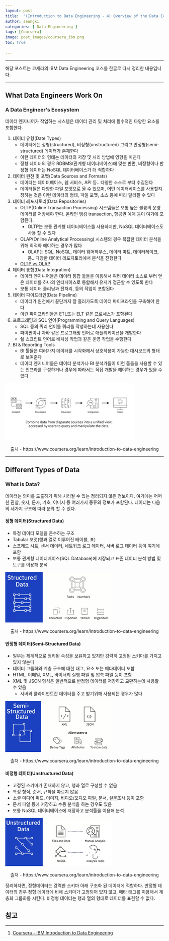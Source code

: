 ```yaml
---
layout: post
title:  "(Introduction to Data Engineering - 4) Overview of the Data Ecosystem"
author: seungki
categories: [ Data Engineering ]
tags: [Coursera]
image: post_images/coursera_ibm.png
toc: True

---
```

---
해당 포스트는 코세라의 IBM Data Engineering 코스를 한글로 다시 정리한 내용입니다.

---

## What Data Engineers Work On

### A Data Engineer's Ecosystem

데이터 엔지니어가 작업하는 시스템은 데이터 관리 및 처리에 필수적인 다양한 요소를 포함한다.

1. 데이터 유형(Date Types)
   * 데이터에는 정형(structured), 비정형(unstructured) 그리고 반정형(semi-structured) 데이터가 존재한다
   * 이런 데이터의 형태는 데이터의 저장 및 처리 방법에 영향을 미친다
   * 정형 데이터의 경우 RDBMS(관계형 데이터베이스)에 맞는 반면, 비정형이나 반정형 데이터는 NoSQL 데이터베이스가 더 적합하다
2. 데이터 원천 및 포맷(Data Sources and Formats)
   * 데이터는 데이터베이스, 웹 서비스, API 등.. 다양한 소스로 부터 수집된다
   * 데이터들은 다양한 파일 포맷으로 올 수 있으며, 어떤 데이터베이스를 사용할지 정하는 것은 이런 데이터의 형태, 파일 포맷, 소스 등에 따라 달라질 수 있다
3. 데이터 레포지토리(Data Repositories)
   * OLTP(Online Transaction Processing) 시스템들은 보통 높은 볼륨의 운영 데이터를 저장해야 한다. 온라인 뱅킹 transaction, 항공권 예매 등이 여기에 포함된다.
     * OLTP는 보통 관계형 데이터베이스를 사용하지만, NoSQL 데이터베이스도 사용 할 수 있다
   * OLAP(Online Analytical Processing) 시스템의 경우 복잡한 데이터 분석을 위해 최적화 해야하는 경우가 많다
     * OLAP는 SQL, NoSQL, 데이터 웨어하우스, 데이터 마트, 데이터레이크, 등.. 다양한 데이터 레포지토리에서 분석을 진행한다
   * [OLTP vs OLAP]()
4. 데이터 통합(Data Integration)
   * 데이터 엔지니어들은 데이터 통합 툴들을 이용해서 여러 데이터 소스로 부터 얻은 데이터를 하나의 인터페이스로 통합해서 유저가 접근할 수 있도록 한다
   * 보통 데이터 클리닝과 전처리, 등의 작업이 포함된다 
5. 데이터 파이프라인(Data Pipeline)
   * 데이터가 원천에서 끝단까지 잘 흘러가도록 데이터 파이프라인을 구축해야 한다
   * 이런 파이프라인들은 ETL또는 ELT 같은 프로세스가 포함된다
6. 프로그래밍과 SQL 언어(Programming and Query Languages)
   * SQL 등의 쿼리 언어를 쿼리를 작성하는데 사용한다
   * 파이썬이나 자바 같은 프로그래밍 언어로 애플리케이션을 개발한다
   * 쉘 스크립트 언어로 배치성 작업과 같은 운영 작업을 수행한다
7. BI & Reporting Tools
   * BI 툴들은 여러가지 데이터를 시각화해서 상호작용이 가능한 대시보드의 형태로 보여준다
   * 데이터 엔지니어들은 데이터 분석가나 BI 분석가들이 이런 툴들을 사용할 수 있는 인프라를 구성하거나 경우에 따라서는 직접 개발을 해야하는 경우가 있을 수 있다

<img src="../post_images/2023-08-10-data_engineer_ibm_4/data-eng-ecosys.png" alt="data-eng-ecosys" style="zoom:40%;" class='center-image' />

<p align='center'>출처 - https://www.coursera.org/learn/introduction-to-data-engineering</p>

---

## Different Types of Data

### What is Data?

데이터는 의미를 도출하기 위해 처리될 수 있는 정리되지 않은 정보이다. 여기에는 어떠한 관찰, 숫자, 문자, 기호, 이미지 등 여러가지 종류의 정보가 포함된다. 데이터는 다음의 세가지 구조에 따라 분류 할 수 있다.

#### 정형 데이터(Structured Data)

* 특정 데이터 모델을 준수하는 구조
* Tabular 포맷(행과 열로 이루어진 테이블, 표)
* 스프레드 시트, 센서 데이터, 네트워크 로그 데이터, 서버 로그 데이터 등이 여기에 포함
* 보통 관계형 데이터베이스(SQL Database)에 저장되고 표쥰 데이터 분석 방법 및 도구를 이용해 분석

<img src="../post_images/2023-08-10-data_engineer_ibm_4/struct.png" alt="struct" style="zoom:33%;" class='center-image'/>

<p align='center'>출처 - https://www.coursera.org/learn/introduction-to-data-engineering</p>

#### 반정형 데이터(Semi-Structured Data)

* 일부는 체계적으로 정리된 속성을 보유하고 있지만 강력히 고정된 스키마를 가지고 있지 않는다
* 데이터 그룹화와 계층 구조에 대한 태그, 요소 또는 메타데이터 포함
* HTML, 이메일, XML, 바이너리 실행 파일 및 압축 파일 등이 포함
* XML 및 JSON 형식은 일반적으로 반정형 데이터를 저장하고 교환하는데 사용할 수 있음
  * 서버와 클라이언트간 데이터를 주고 받기위해 사용되는 경우가 많다

<img src="../post_images/2023-08-10-data_engineer_ibm_4/semi-struct.png" alt="semi-struct" style="zoom:33%;" class='center-image'/>

<p align='center'>출처 - https://www.coursera.org/learn/introduction-to-data-engineering</p>

#### 비정형 데이터(Unstructured Data)

* 고정된 스키마가 존재하지 않고, 행과 열로 구성할 수 없음
* 특정 형식, 순서, 규칙을 따르지 않음
* 소셜 미디어 피드, 이미지, 비디오/오디오 파일, 문서, 설문조사 등이 포함
* 문서 파일 등에 저장하고 수동 분석을 하는 경우도 있음
* 보통 NoSQL 데이터베이스에 저장하고 분석툴을 이용해 분석

<img src="../post_images/2023-08-10-data_engineer_ibm_4/unstruct.png" alt="unstruct" style="zoom:33%;" class='center-image'/>

<p align='center'>출처 - https://www.coursera.org/learn/introduction-to-data-engineering</p>

정리하자면, 정형데이터는 강력한 스키마 아래 구조화 된 데이터에 적합하다. 반정형 데이터의 경우 정형 데이터에 비해 스키마가 고정되어 있지 않고, 메타 태그를 이용해서 계층화 그룹화를 시킨다. 비정형 데이터는 행과 열의 형태로 데이터를 표현할 수 없다.



## 참고

---

1. [Coursera - IBM Introduction to Data Engineering](https://www.coursera.org/learn/introduction-to-data-engineering)

